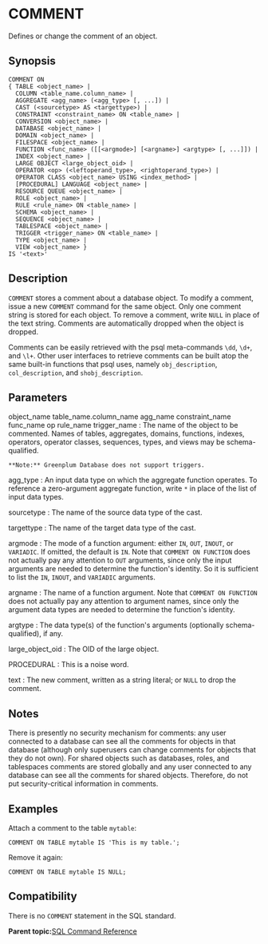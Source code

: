 # COMMENT 

Defines or change the comment of an object.

## Synopsis 

``` {#sql_command_synopsis}
COMMENT ON
{ TABLE <object_name> |
  COLUMN <table_name.column_name> |
  AGGREGATE <agg_name> (<agg_type> [, ...]) |
  CAST (<sourcetype> AS <targettype>) |
  CONSTRAINT <constraint_name> ON <table_name> |
  CONVERSION <object_name> |
  DATABASE <object_name> |
  DOMAIN <object_name> |
  FILESPACE <object_name> |
  FUNCTION <func_name> ([[<argmode>] [<argname>] <argtype> [, ...]]) |
  INDEX <object_name> |
  LARGE OBJECT <large_object_oid> |
  OPERATOR <op> (<leftoperand_type>, <rightoperand_type>) |
  OPERATOR CLASS <object_name> USING <index_method> |
  [PROCEDURAL] LANGUAGE <object_name> |
  RESOURCE QUEUE <object_name> |
  ROLE <object_name> |
  RULE <rule_name> ON <table_name> |
  SCHEMA <object_name> |
  SEQUENCE <object_name> |
  TABLESPACE <object_name> |
  TRIGGER <trigger_name> ON <table_name> |
  TYPE <object_name> |
  VIEW <object_name> } 
IS '<text>'
```

## Description 

`COMMENT` stores a comment about a database object. To modify a comment, issue a new `COMMENT` command for the same object. Only one comment string is stored for each object. To remove a comment, write `NULL` in place of the text string. Comments are automatically dropped when the object is dropped.

Comments can be easily retrieved with the psql meta-commands `\dd`, `\d+`, and `\l+`. Other user interfaces to retrieve comments can be built atop the same built-in functions that psql uses, namely `obj_description`, `col_description`, and `shobj_description`.

## Parameters 

object\_name
table\_name.column\_name
agg\_name
constraint\_name
func\_name
op
rule\_name
trigger\_name
:   The name of the object to be commented. Names of tables, aggregates, domains, functions, indexes, operators, operator classes, sequences, types, and views may be schema-qualified.

    **Note:** Greenplum Database does not support triggers.

agg\_type
:   An input data type on which the aggregate function operates. To reference a zero-argument aggregate function, write `*` in place of the list of input data types.

sourcetype
:   The name of the source data type of the cast.

targettype
:   The name of the target data type of the cast.

argmode
:   The mode of a function argument: either `IN`, `OUT`, `INOUT`, or `VARIADIC`. If omitted, the default is `IN`. Note that `COMMENT ON FUNCTION` does not actually pay any attention to `OUT` arguments, since only the input arguments are needed to determine the function's identity. So it is sufficient to list the `IN`, `INOUT`, and `VARIADIC` arguments.

argname
:   The name of a function argument. Note that `COMMENT ON FUNCTION` does not actually pay any attention to argument names, since only the argument data types are needed to determine the function's identity.

argtype
:   The data type\(s\) of the function's arguments \(optionally schema-qualified\), if any.

large\_object\_oid
:   The OID of the large object.

PROCEDURAL
:   This is a noise word.

text
:   The new comment, written as a string literal; or `NULL` to drop the comment.

## Notes 

There is presently no security mechanism for comments: any user connected to a database can see all the comments for objects in that database \(although only superusers can change comments for objects that they do not own\). For shared objects such as databases, roles, and tablespaces comments are stored globally and any user connected to any database can see all the comments for shared objects. Therefore, do not put security-critical information in comments.

## Examples 

Attach a comment to the table `mytable`:

```
COMMENT ON TABLE mytable IS 'This is my table.';
```

Remove it again:

```
COMMENT ON TABLE mytable IS NULL;
```

## Compatibility 

There is no `COMMENT` statement in the SQL standard.

**Parent topic:**[SQL Command Reference](../sql_commands/sql_ref.html)

